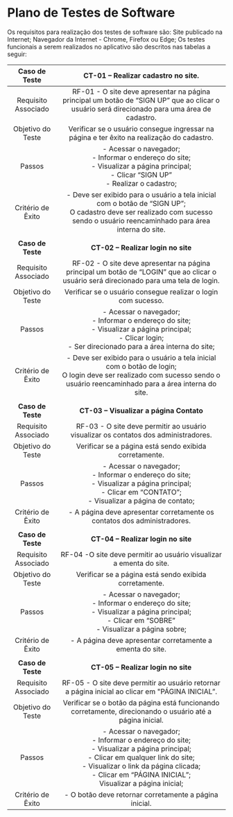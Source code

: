 # Plano de Testes de Software

Os requisitos para realização dos testes de software são:
Site publicado na Internet;
Navegador da Internet - Chrome, Firefox ou Edge;
Os testes funcionais a serem realizados no aplicativo são descritos nas tabelas a seguir:

 
| **Caso de Teste** 	| **CT-01 – Realizar cadastro no site.** 	|
|:---:	|:---:	|
|	Requisito Associado 	| RF-01 - O site deve apresentar na página principal um botão de “SIGN UP” que ao clicar o usuário será direcionado para uma área de cadastro. |
| Objetivo do Teste 	| Verificar se o usuário consegue ingressar na página e ter êxito na realização do cadastro. |
| Passos 	| - Acessar o navegador; <br> - Informar o endereço do site; <br> - Visualizar a página principal; <br> - Clicar “SIGN UP”  <br> - Realizar o cadastro; |
|Critério de Êxito | - Deve ser exibido para o usuário a tela inicial com o botão de “SIGN UP”; <br> O cadastro deve ser realizado com sucesso sendo o usuário reencaminhado para área interna do site.|
|  	|  	|
| **Caso de Teste** 	| **CT-02 – Realizar login no site**	|
|Requisito Associado | RF-02	- O site deve apresentar na página principal um botão de “LOGIN” que ao clicar o usuário será direcionado para uma tela de login.|
| Objetivo do Teste 	| Verificar se o usuário consegue realizar o login com sucesso. |
| Passos 	| - Acessar o navegador; <br> - Informar o endereço do site;<br> - Visualizar a página principal; <br> - Clicar login; <br> - Ser direcionado para a área interna do site;|
|Critério de Êxito | - Deve ser exibido para o usuário a tela inicial com o botão de login; <br> O login deve ser realizado com sucesso sendo o usuário reencaminhado para a área interna do site.|
|  	|  	|
| **Caso de Teste** 	| **CT-03 – Visualizar a página Contato**	|
|Requisito Associado | RF-03	- O site deve permitir ao usuário visualizar os contatos dos administradores.|
| Objetivo do Teste 	| Verificar se a página está sendo exibida corretamente. |
| Passos 	| - Acessar o navegador; <br> - Informar o endereço do site;<br> - Visualizar a página principal; <br> - Clicar em “CONTATO”; <br> - Visualizar a página de contato;|
|Critério de Êxito | - A página deve apresentar corretamente os contatos dos administradores.|
|  	|  	|
| **Caso de Teste** 	| **CT-04 – Realizar login no site**	|
|Requisito Associado | RF-04	-O site deve permitir ao usuário visualizar a ementa do site.|
| Objetivo do Teste 	| Verificar se a página está sendo exibida corretamente. |
| Passos 	| - Acessar o navegador; <br> - Informar o endereço do site;<br> - Visualizar a página principal; <br> - Clicar em “SOBRE” <br> - Visualizar a página sobre;|
|Critério de Êxito | - A página deve apresentar corretamente a ementa do site.|
|  	|  	|
| **Caso de Teste** 	| **CT-05 – Realizar login no site**	|
|Requisito Associado | RF-05	- O site deve permitir ao usuário retornar a página inicial ao clicar em "PÁGINA INICIAL”.|
| Objetivo do Teste 	| Verificar se o botão da página está funcionando corretamente, direcionando o usuário até a página inicial. |
| Passos 	| - Acessar o navegador; <br> - Informar o endereço do site;<br> - Visualizar a página principal; <br> - Clicar em qualquer link do site; <br> - Visualizar o link da página clicada; <br> - Clicar em “PÁGINA INICIAL”; <br> Visualizar a página inicial;|
|Critério de Êxito | - O botão deve retornar corretamente a página inicial.|
 
